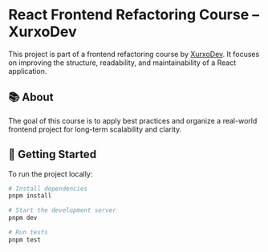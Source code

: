 # React Frontend Refactoring Course – XurxoDev

This project is part of a frontend refactoring course by [XurxoDev](https://xurxodev.com/). It focuses on improving the structure, readability, and maintainability of a React application.

## 📚 About

The goal of this course is to apply best practices and organize a real-world frontend project for long-term scalability and clarity.

## 🚀 Getting Started

To run the project locally:

```bash
# Install dependencies
pnpm install

# Start the development server
pnpm dev

# Run tests
pnpm test
```
